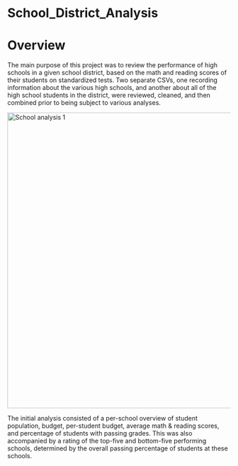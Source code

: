 # School_District_Analysis

# Overview 
The main purpose of this project was to review the performance of high schools in a given school district, based on the math and reading scores of their students on standardized tests. Two separate CSVs, one recording information about the various high schools, and another about all of the high school students in the district, were reviewed, cleaned, and then combined prior to being subject to various analyses.

<img width="668" alt="School analysis 1" src="https://user-images.githubusercontent.com/93094173/159194178-5def1736-3c08-428f-934c-e716cf8e18b2.png">

The initial analysis consisted of a per-school overview of student population, budget, per-student budget, average math & reading scores, and percentage of students with passing grades. This was also accompanied by a rating of the top-five and bottom-five performing schools, determined by the overall passing percentage of students at these schools.



